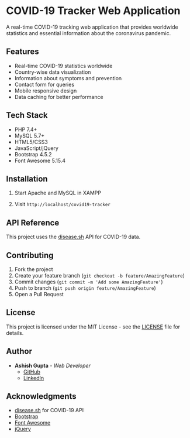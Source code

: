 # COVID-19 Tracker Web Application

A real-time COVID-19 tracking web application that provides worldwide statistics and essential information about the coronavirus pandemic.

## Features

- Real-time COVID-19 statistics worldwide
- Country-wise data visualization
- Information about symptoms and prevention
- Contact form for queries
- Mobile responsive design
- Data caching for better performance

## Tech Stack

- PHP 7.4+
- MySQL 5.7+
- HTML5/CSS3
- JavaScript/jQuery
- Bootstrap 4.5.2
- Font Awesome 5.15.4

## Installation

1. Start Apache and MySQL in XAMPP

2. Visit `http://localhost/covid19-tracker`


## API Reference

This project uses the [disease.sh](https://disease.sh/) API for COVID-19 data.

## Contributing

1. Fork the project
2. Create your feature branch (`git checkout -b feature/AmazingFeature`)
3. Commit changes (`git commit -m 'Add some AmazingFeature'`)
4. Push to branch (`git push origin feature/AmazingFeature`)
5. Open a Pull Request

## License

This project is licensed under the MIT License - see the [LICENSE](LICENSE) file for details.

## Author

- **Ashish Gupta** - *Web Developer*
  - [GitHub](https://github.com/Aashish979)
  - [LinkedIn](https://www.linkedin.com/in/ashish-gupta-444806219)

## Acknowledgments

- [disease.sh](https://disease.sh/) for COVID-19 API
- [Bootstrap](https://getbootstrap.com/)
- [Font Awesome](https://fontawesome.com/)
- [jQuery](https://jquery.com/)